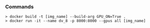 ### Commands

`> docker build -t [img_name] --build-arg GPU_ON=True .`<br>
`> docker run -it --name dv_8 -p 8000:8000 --gpus all [img_name]`